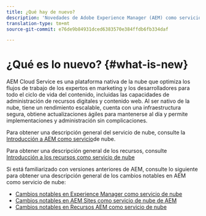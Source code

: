 ```yaml
---
title: ¿Qué hay de nuevo?
description: 'Novedades de Adobe Experience Manager (AEM) como servicio de nube. '
translation-type: tm+mt
source-git-commit: e76de9b84931dced6383570e384ffdb6fb334daf

---
```



# ¿Qué es lo nuevo? {#what-is-new}

<!-- For the pre-release of Adobe Experience Manager (AEM) as a Cloud Service everything is new. -->

AEM Cloud Service es una plataforma nativa de la nube que optimiza los flujos de trabajo de los expertos en marketing y los desarrolladores para todo el ciclo de vida del contenido, incluidas las capacidades de administración de recursos digitales y contenido web. Al ser nativo de la nube, tiene un rendimiento escalable, cuenta con una infraestructura segura, obtiene actualizaciones ágiles para mantenerse al día y permite implementaciones y administración sin complicaciones.

Para obtener una descripción general del servicio de nube, consulte la [Introducción a AEM como servicio](/help/overview/introduction.md)de nube.

<!-- Please link to introduction or what's new of Sites. -->

Para obtener una descripción general de los recursos, consulte [Introducción a los recursos como servicio de nube](/help/assets/overview.md)

Si está familiarizado con versiones anteriores de AEM, consulte lo siguiente para obtener una descripción general de los cambios notables en AEM como servicio de nube:

* [Cambios notables en Experience Manager como servicio de nube](/help/release-notes/aem-cloud-changes.md)
* [Cambios notables en AEM Sites como servicio de nube de AEM](/help/sites-cloud/sites-cloud-changes.md)
* [Cambios notables en Recursos AEM como servicio de nube](/help/assets/assets-cloud-changes.md)
